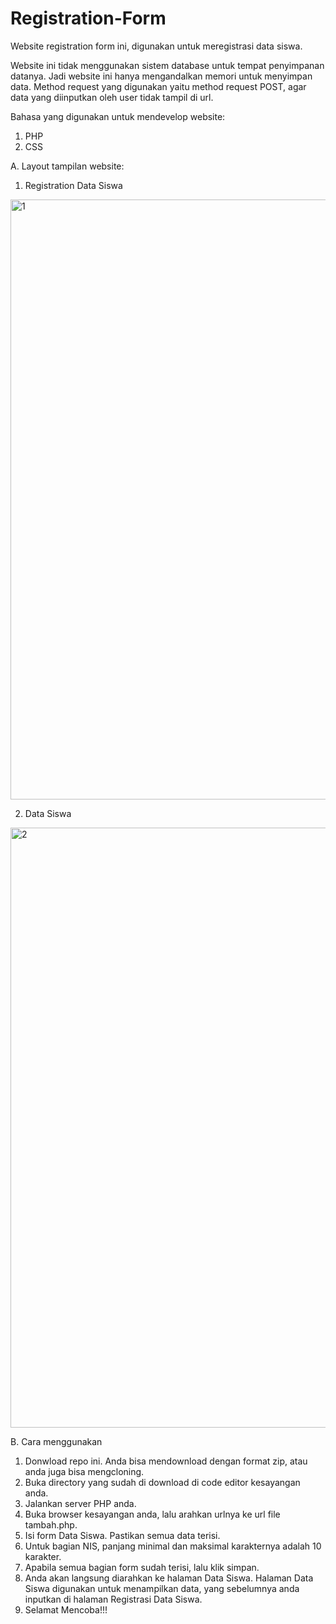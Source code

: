 # Registration-Form

Website registration form ini, digunakan untuk meregistrasi data siswa. 

Website ini tidak menggunakan sistem database untuk tempat penyimpanan datanya. Jadi website ini hanya mengandalkan memori untuk menyimpan data. Method request yang digunakan yaitu method request POST, agar data yang diinputkan oleh user tidak tampil di url.

Bahasa yang digunakan untuk mendevelop website:
1. PHP
2. CSS



A. Layout tampilan website:

1. Registration Data Siswa

<img width="960" alt="1" src="https://user-images.githubusercontent.com/76804759/163653129-0925f85e-44da-4077-8006-7b7464df66fd.png">


2. Data Siswa

<img width="960" alt="2" src="https://user-images.githubusercontent.com/76804759/163654189-ae810aca-d0e6-4a5d-9e01-7078ea9ce08d.png">


B. Cara menggunakan

1. Donwload repo ini. Anda bisa mendownload dengan format zip, atau anda juga bisa mengcloning.
2. Buka directory yang sudah di download di code editor kesayangan anda.
3. Jalankan server PHP anda.
4. Buka browser kesayangan anda, lalu arahkan urlnya ke url file tambah.php.
5. Isi form Data Siswa. Pastikan semua data terisi.
6. Untuk bagian NIS, panjang minimal dan maksimal karakternya adalah 10 karakter.
7. Apabila semua bagian form sudah terisi, lalu klik simpan.
8. Anda akan langsung diarahkan ke halaman Data Siswa. Halaman Data Siswa digunakan untuk menampilkan data, yang sebelumnya anda inputkan di halaman Registrasi Data Siswa.
9. Selamat Mencoba!!!
